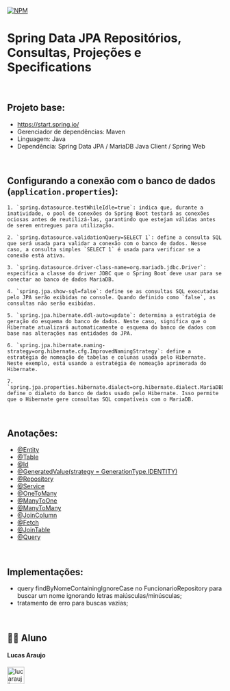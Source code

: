 [![NPM](https://img.shields.io/npm/l/react)](https://github.com/lucarauj/Spring-Data-JPA_Repositorios-Consultas-Projecoes-e-Specifications/blob/main/LICENSE)

# Spring Data JPA Repositórios, Consultas, Projeções e Specifications

<br>

## Projeto base:

- https://start.spring.io/
- Gerenciador de dependências: Maven
- Linguagem: Java
- Dependência: Spring Data JPA / MariaDB Java Client / Spring Web

<br>

## Configurando a conexão com o banco de dados (`application.properties`):

```
1. `spring.datasource.testWhileIdle=true`: indica que, durante a inatividade, o pool de conexões do Spring Boot testará as conexões ociosas antes de reutilizá-las, garantindo que estejam válidas antes de serem entregues para utilização.

2. `spring.datasource.validationQuery=SELECT 1`: define a consulta SQL que será usada para validar a conexão com o banco de dados. Nesse caso, a consulta simples `SELECT 1` é usada para verificar se a conexão está ativa.

3. `spring.datasource.driver-class-name=org.mariadb.jdbc.Driver`: especifica a classe do driver JDBC que o Spring Boot deve usar para se conectar ao banco de dados MariaDB.

4. `spring.jpa.show-sql=false`: define se as consultas SQL executadas pelo JPA serão exibidas no console. Quando definido como `false`, as consultas não serão exibidas.

5. `spring.jpa.hibernate.ddl-auto=update`: determina a estratégia de geração do esquema do banco de dados. Neste caso, significa que o Hibernate atualizará automaticamente o esquema do banco de dados com base nas alterações nas entidades do JPA.

6. `spring.jpa.hibernate.naming-strategy=org.hibernate.cfg.ImprovedNamingStrategy`: define a estratégia de nomeação de tabelas e colunas usada pelo Hibernate. Neste exemplo, está usando a estratégia de nomeação aprimorada do Hibernate.

7. `spring.jpa.properties.hibernate.dialect=org.hibernate.dialect.MariaDBDialect`: define o dialeto do banco de dados usado pelo Hibernate. Isso permite que o Hibernate gere consultas SQL compatíveis com o MariaDB.

```

<br>

## Anotações:

- [@Entity](https://github.com/lucarauj/Anotacoes-Spring-Framework)
- [@Table](https://github.com/lucarauj/Anotacoes-Spring-Framework)
- [@Id](https://github.com/lucarauj/Anotacoes-Spring-Framework)
- [@GeneratedValue(strategy = GenerationType.IDENTITY)](https://github.com/lucarauj/Anotacoes-Spring-Framework)
- [@Repository](https://github.com/lucarauj/Anotacoes-Spring-Framework)
- [@Service](https://github.com/lucarauj/Anotacoes-Spring-Framework)
- [@OneToMany](https://github.com/lucarauj/Anotacoes-Spring-Framework)
- [@ManyToOne](https://github.com/lucarauj/Anotacoes-Spring-Framework)
- [@ManyToMany](https://github.com/lucarauj/Anotacoes-Spring-Framework)
- [@JoinColumn](https://github.com/lucarauj/Anotacoes-Spring-Framework)
- [@Fetch](https://github.com/lucarauj/Anotacoes-Spring-Framework)
- [@JoinTable](https://github.com/lucarauj/Anotacoes-Spring-Framework)
- [@Query](https://github.com/lucarauj/Anotacoes-Spring-Framework)

<br>

## Implementações:

- query findByNomeContainingIgnoreCase no FuncionarioRepository para buscar um nome ignorando letras maiúsculas/minúsculas;
- tratamento de erro para buscas vazias;

<br>

## 👨‍🎓 Aluno

#### Lucas Araujo

<a href="https://www.linkedin.com/in/lucarauj"><img alt="lucarauj | LinkdeIN" width="40px" src="https://user-images.githubusercontent.com/43545812/144035037-0f415fc7-9f96-4517-a370-ccc6e78a714b.png" /></a>

